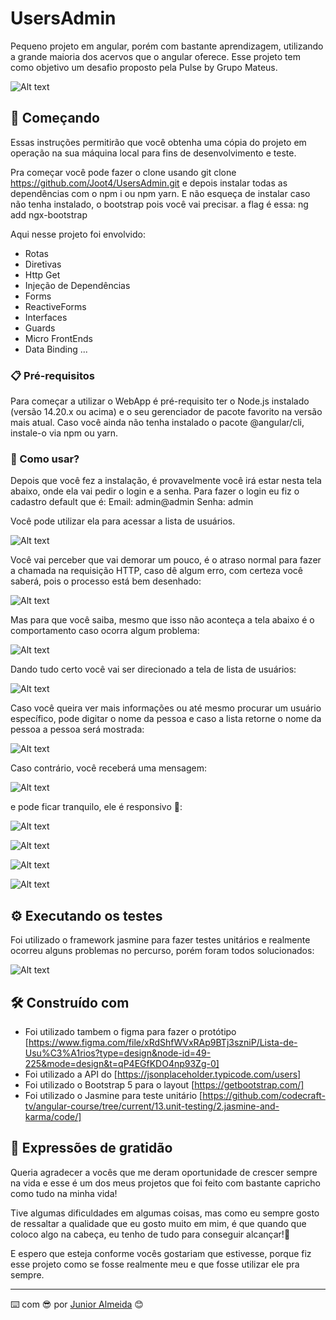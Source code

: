 # UsersAdmin

Pequeno projeto em angular, porém com bastante aprendizagem, utilizando a grande maioria dos acervos que o angular oferece. Esse projeto tem como objetivo um desafio proposto pela Pulse by Grupo Mateus.

![Alt text](image.png)

## 🚀 Começando

Essas instruções permitirão que você obtenha uma cópia do projeto em operação na sua máquina local para fins de desenvolvimento e teste.

Pra começar você pode fazer o clone usando git clone https://github.com/Joot4/UsersAdmin.git e depois instalar todas as dependências com o npm i ou npm yarn. E não esqueça de instalar caso não tenha instalado, o bootstrap pois você vai precisar. a flag é essa: ng add ngx-bootstrap

Aqui nesse projeto foi envolvido:

* Rotas
* Diretivas
* Http Get
* Injeção de Dependências
* Forms
* ReactiveForms
* Interfaces
* Guards
* Micro FrontEnds
* Data Binding ...

### 📋 Pré-requisitos

Para começar a utilizar o WebApp é pré-requisito ter o Node.js instalado (versão 14.20.x ou acima) e o seu gerenciador de pacote favorito na versão mais atual. Caso você ainda não tenha instalado o pacote @angular/cli, instale-o via npm ou yarn.

### 🔧 Como usar?

Depois que você fez a instalação, é provavelmente você irá estar nesta tela abaixo, onde ela vai pedir o login e a senha.
Para fazer o login eu fiz o cadastro default que é:
Email: admin@admin
Senha: admin

Você pode utilizar ela para acessar a lista de usuários.

![Alt text](/assetsReadme/image.png)

Você vai perceber que vai demorar um pouco, é o atraso normal para fazer a chamada na requisição HTTP, caso dê algum erro, com certeza você saberá, pois o processo está bem desenhado:

![Alt text](/assetsReadme/image-1.png)

Mas para que você saiba, mesmo que isso não aconteça a tela abaixo é o comportamento caso ocorra algum problema:

![Alt text](/assetsReadme/image-2.png)

Dando tudo certo você vai ser direcionado a tela de lista de usuários:

![Alt text](/assetsReadme/image-3.png)

Caso você queira ver mais informações ou até mesmo procurar um usuário específico, pode digitar o nome da pessoa e caso a lista retorne o nome da pessoa a pessoa será mostrada:

![Alt text](/assetsReadme/image-4.png)

Caso contrário, você receberá uma mensagem:

![Alt text](/assetsReadme/image-5.png)

e pode ficar tranquilo, ele é responsivo 🥳:

![Alt text](/assetsReadme/image-7.png)

![Alt text](/assetsReadme/image-8.png)

![Alt text](/assetsReadme/image-9.png)

![Alt text](/assetsReadme/image-10.png)


## ⚙️ Executando os testes

Foi utilizado o framework jasmine para fazer testes unitários e realmente ocorreu alguns problemas no percurso, porém foram todos solucionados:

![Alt text](/assetsReadme/image-6.png)

## 🛠️ Construído com

* Foi utilizado tambem o figma para fazer o protótipo [https://www.figma.com/file/xRdShfWVxRAp9BTj3szniP/Lista-de-Usu%C3%A1rios?type=design&node-id=49-225&mode=design&t=qP4EGfKDO4np93Zg-0]
* Foi utilizado a API do [https://jsonplaceholder.typicode.com/users]
* Foi utilizado o Bootstrap 5 para o layout [https://getbootstrap.com/]
* Foi utilizado o Jasmine para teste unitário [https://github.com/codecraft-tv/angular-course/tree/current/13.unit-testing/2.jasmine-and-karma/code/]

## 🎁 Expressões de gratidão


Queria agradecer a vocês que me deram oportunidade de crescer sempre na vida e esse é um dos meus projetos que foi feito com bastante capricho como tudo na minha vida!

Tive algumas dificuldades em algumas coisas, mas como eu sempre gosto de ressaltar a qualidade que eu gosto muito em mim, é que quando que coloco algo na cabeça, eu tenho de tudo para conseguir alcançar!📢

E espero que esteja conforme vocês gostariam que estivesse, porque fiz esse projeto como se fosse realmente meu e que fosse utilizar ele pra sempre.


---
⌨️ com 😎 por [Junior Almeida](https://github.com/Joot4) 😊
